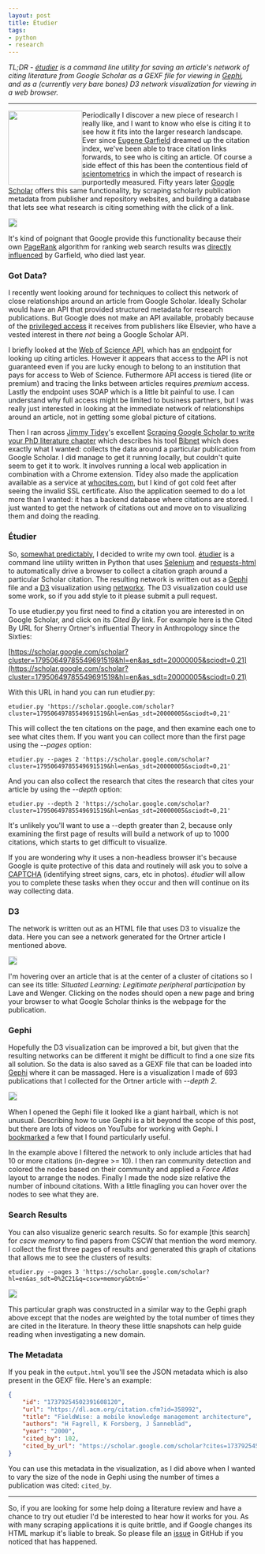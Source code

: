 ```yaml
---
layout: post
title: Étudier
tags:
- python
- research
---
```



*TL;DR - [étudier] is a command line utility for saving an article's network of
citing literature from Google Scholar as a GEXF file for viewing in [Gephi], and
as a (currently very bare bones) D3 network visualization for viewing in a web
browser.*

---

<img style="float: left; width: 150px;" class="img-responsive"
src="/images/scholar-gephi.png">

Periodically I discover a new piece of research I really like, and I want to
know who else is citing it to see how it fits into the larger research
landscape. Ever since [Eugene Garfield] dreamed up the citation index, we've
been able to trace citation links forwards, to see who is citing an article. Of
course a side effect of this has been the contentious field of [scientometrics]
in which the impact of research is purportedly measured. Fifty years later
[Google Scholar] offers this same functionality, by scraping scholarly
publication metadata from publisher and repository websites, and building a
database that lets see what research is citing something with the click of a
link.

<img style="border: thin solid #ddd;" class="img-responsive" src="/images/scholar-cited.png">

It's kind of poignant that Google provide this functionality because their own
[PageRank] algorithm for ranking web search results was [directly influenced] by
Garfield, who died last year.

### Got Data?

I recently went looking around for techniques to collect this network of close
relationships around an article from Google Scholar. Ideally Scholar would have
an API that provided structured metadata for research publications. But Google
does not make an API available, probably because of the [privileged access] it
receives from publishers like Elsevier, who have a vested interest in there
*not* being a Google Scholar API.

I briefly looked at the [Web of Science API], which has an [endpoint] for
looking up citing articles. However it appears that access to the API is not
guaranteed even if you are lucky enough to belong to an institution that pays
for access to Web of Science. Futhermore API access is tiered (lite or premium)
and tracing the links between articles requires *premium* access. Lastly the
endpoint uses SOAP which is a little bit painful to use. I can understand why
full access might be limited to business partners, but I was really just
interested in looking at the immediate network of relationships around an
article, not in getting some global picture of citations.

Then I ran across [Jimmy Tidey]'s excellent [Scraping Google Scholar to write
your PhD literature
chapter](https://mystudentvoices.com/scraping-google-scholar-to-write-your-phd-literature-chapter-2ea35f8f4fa1)
which describes his tool
[Bibnet](https://github.com/jimmytidey/bibnet-google-scholar-scraper) which does
exactly what I wanted: collects the data around a particular publication from
Google Scholar. I did manage to get it running locally, but couldn't quite seem
to get it to work. It involves running a local web application in combination
with a Chrome extension. Tidey also made the application available as a service
at [whocites.com](https://whocites.com), but I kind of got cold feet after
seeing the invalid SSL certificate. Also the application seemed to do a lot more
than I wanted: it has a backend database where citations are stored. I just
wanted to get the network of citations out and move on to visualizing them and
doing the reading.

### Étudier

So, [somewhat predictably], I decided to write my own tool. [étudier] is a
command line utility written in Python that uses [Selenium] and [requests-html]
to automatically drive a browser to collect a citation graph around a particular
Scholar citation. The resulting network is written out as a [Gephi] file and a
[D3] visualization using [networkx]. The D3 visualization could use some
work, so if you add style to it please submit a pull request.

To use etudier.py you first need to find a citation you are interested in on
Google Scholar, and click on its *Cited By* link. For example here is the Cited
By URL for Sherry Ortner's influential Theory in Anthropology since the Sixties:

[https://scholar.google.com/scholar?cluster=17950649785549691519&hl=en&as_sdt=20000005&sciodt=0,21](https://scholar.google.com/scholar?cluster=17950649785549691519&hl=en&as_sdt=20000005&sciodt=0,21)

With this URL in hand you can run etudier.py:

    etudier.py 'https://scholar.google.com/scholar?cluster=17950649785549691519&hl=en&as_sdt=20000005&sciodt=0,21'

This will collect the ten citations on the page, and then examine each one to
see what cites them. If you want you can collect more than the first page using
the *--pages* option:

    etudier.py --pages 2 'https://scholar.google.com/scholar?cluster=17950649785549691519&hl=en&as_sdt=20000005&sciodt=0,21'

And you can also collect the research that cites the research that cites your 
article by using the *--depth* option:

    etudier.py --depth 2 'https://scholar.google.com/scholar?cluster=17950649785549691519&hl=en&as_sdt=20000005&sciodt=0,21'

It's unlikely you'll want to use a --depth greater than 2, because only
examining the first page of results will build a network of up to 1000 citations, which starts to get difficult to visualize.

If you are wondering why it uses a non-headless browser it's because Google is
quite protective of this data and routinely will ask you to solve a [CAPTCHA]
(identifying street signs, cars, etc in photos).  *étudier* will allow you to
complete these tasks when they occur and then will continue on its way
collecting data.

### D3

The network is written out as an HTML file that uses D3 to visualize the data.
Here you can see a network generated for the Ortner article I mentioned above.

<img style="border: thin solid #ddd;" class="img-responsive"
src="/images/scholar-d3.png">

I'm hovering over an article that is at the center of a cluster of citations so
I can see its title: *Situated Learning: Legitimate peripheral participation* by
Lave and Wenger. Clicking on the nodes should open a new page and bring your
browser to what Google Scholar thinks is the webpage for the publication.

### Gephi

Hopefully the D3 visualization can be improved a bit, but given that the
resulting networks can be different it might be difficult to find a one size
fits all solution. So the data is also saved as a GEXF file that can be loaded
into [Gephi] where it can be massaged. Here is a visualization I made of 693
publications that I collected for the Ortner article with *--depth 2*.

<img style="border: thin solid #ddd;" class="img-responsive"
src="/images/scholar-gephi.png">

When I opened the Gephi file it looked like a giant hairball, which is not
unusual.  Describing how to use Gephi is a bit beyond the scope of this post,
but there are lots of videos on YouTube for working with Gephi. I [bookmarked] a
few that I found particularly useful.

In the example above I filtered the network to only include articles that had 10
or more citations (in-degree >= 10). I then ran community detection and colored
the nodes based on their community and applied a *Force Atlas* layout to arrange
the nodes. Finally I made the node size relative the number of inbound
citations.  With a little finagling you can hover over the nodes to see what
they are.

### Search Results

You can also visualize generic search results. So for example [this search] for
*cscw memory* to find papers from CSCW that mention the word memory. I collect
the first three pages of results and generated this graph of citations that
allows me to see the clusters of results:

    etudier.py --pages 3 'https://scholar.google.com/scholar?hl=en&as_sdt=0%2C21&q=cscw+memory&btnG='

<img style="border: thin solid #ddd;" class="img-responsive" src="/images/scholar-search-gephi.png">

This particular graph was constructed in a similar way to the Gephi graph above
except that the nodes are weighted by the total number of times they are cited
in the literature. In theory these little snapshots can help guide reading when
investigating a new domain.

### The Metadata

If you peak in the `output.html` you'll see the JSON metadata which is also
present in the GEXF file. Here's an example:

```json
{
	"id": "17379254502391608120",
	"url": "https://dl.acm.org/citation.cfm?id=358992",
	"title": "FieldWise: a mobile knowledge management architecture",
	"authors": "H Fagrell, K Forsberg, J Sanneblad",
	"year": "2000",
	"cited_by": 102,
	"cited_by_url": "https://scholar.google.com/scholar?cites=17379254502391608120&as_sdt=20000005&sciodt=0,21&hl=en"
}
```

You can use this metadata in the visualization, as I did above when I wanted to vary the size of the node in Gephi using the number of times a publication was cited: `cited_by`.

---

So, if you are looking for some help doing a literature review and have a chance
to try out etudier I'd be interested to hear how it works for you. As with many
scraping applications it is quite brittle, and if Google changes its HTML markup
it's liable to break. So please file an [issue] in GitHub if you noticed that
has happened.

[Theory in Anthropology since the Sixties]: https://scholar.google.com/scholar?hl=en&as_sdt=20000005&sciodt=0,21&cites=17950649785549691519&scipsc=
[Google Scholar]: https://scholar.google.com
[Selenium]: https://docs.seleniumhq.org/
[requests-html]: http://html.python-requests.org/
[privileged access]: https://www.quora.com/Are-there-technological-or-logistical-challenges-that-explain-why-Google-does-not-have-an-official-API-for-Google-Scholar
[Gephi]: https://gephi.org/
[networkx]: https://networkx.github.io/
[D3]: https://d3js.org/
[Python 3]: https://www.python.org/downloads/
[ChromeDriver]: https://sites.google.com/a/chromium.org/chromedriver/
[Eugene Garfield]: https://en.wikipedia.org/wiki/Eugene_Garfield
[directly influenced]: https://hyp.is/BE_AKCsOEei8sFefEAGR2Q/ilpubs.stanford.edu:8090/422/1/1999-66.pdf
[Google Scholar]: https://scholar.google.com
[scientometrics]: https://en.wikipedia.org/wiki/Scientometrics
[Jimmy Tidey]: https://twitter.com/Jimmytidey
[Web of Science API]: http://ips.clarivate.com/tutorials/wsp_docs/soap/Guide/
[endpoint]: http://ips.clarivate.com/tutorials/wsp_docs/soap/Guide/
[étudier]: https://github.com/edsu/etudier
[CAPTCHA]: https://en.wikipedia.org/wiki/CAPTCHA
[somewhat predictably]: https://en.wikipedia.org/wiki/Not_invented_here
[PageRank]: https://en.wikipedia.org/wiki/PageRank
[command line utility]: https://github.com/edsu/etudier
[bookmarked]: https://pinboard.in/u:edsu/t:gephi+video
[issue]: https://github.com/edsu/etudier/issues
